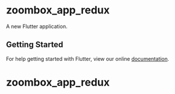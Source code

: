 # zoombox_app_redux

A new Flutter application.

## Getting Started

For help getting started with Flutter, view our online
[documentation](https://flutter.io/).
# zoombox_app_redux
